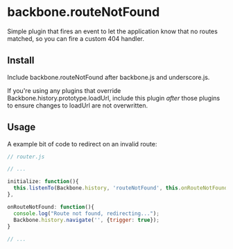 backbone.routeNotFound
======================

Simple plugin that fires an event to let the application know that no routes matched, so you can fire a custom 404 handler.


Install
-------

Include backbone.routeNotFound after backbone.js and underscore.js.

If you're using any plugins that override Backbone.history.prototype.loadUrl, include this plugin *after* those plugins
to ensure changes to loadUrl are not overwritten.

Usage
-----

A example bit of code to redirect on an invalid route:

```javascript
// router.js

// ...

initialize: function(){
  this.listenTo(Backbone.history, 'routeNotFound', this.onRouteNotFound);
},

onRouteNotFound: function(){
  console.log("Route not found, redirecting...");
  Backbone.history.navigate('', {trigger: true});
}
 
// ...
```